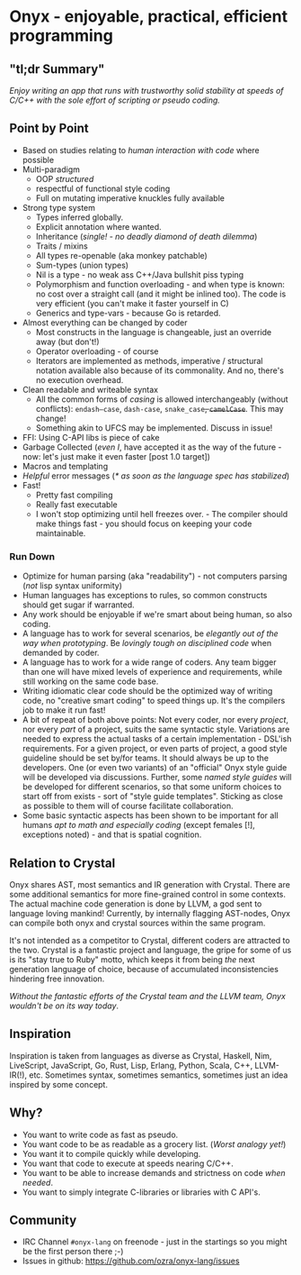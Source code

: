 # Onyx  - enjoyable, practical, efficient programming

## "tl;dr Summary"
_Enjoy writing an app that runs with trustworthy solid stability at speeds of C/C++ with the sole effort of scripting or pseudo coding._

## Point by Point

- Based on studies relating to _human interaction with code_ where possible
- Multi-paradigm
  - OOP _structured_
  - respectful of functional style coding
  - Full on mutating imperative knuckles fully available
- Strong type system
  - Types inferred globally.
  - Explicit annotation where wanted.
  - Inheritance (_single!  - no deadly diamond of death dilemma_)
  - Traits / mixins
  - All types re-openable (aka monkey patchable)
  - Sum-types (union types)
  - Nil is a type  - no weak ass C++/Java bullshit piss typing
  - Polymorphism and function overloading  - and when type is known: no cost over a straight call (and it might be inlined too). The code is very efficient (you can't make it faster yourself in C)
  - Generics and type-vars  - because Go is retarded.
- Almost everything can be changed by coder
  - Most constructs in the language is changeable, just an override away (but don't!)
  - Operator overloading  - of course
  - Iterators are implemented as methods, imperative / structural notation available also because of its commonality. And no, there's no execution overhead.
- Clean readable and writeable syntax
  - All the common forms of _casing_ is allowed interchangeably (without conflicts): `endash—case`, `dash-case`, `snake_case`~~, `camelCase`~~. This may change!
  - Something akin to UFCS may be implemented. Discuss in issue!
- FFI: Using C-API libs is piece of cake
- Garbage Collected (_even I_, have accepted it as the way of the future  - now: let's just make it even faster [post 1.0 target])
- Macros and templating
- _Helpful_ error messages (_* as soon as the language spec has stabilized_)
- Fast!
  - Pretty fast compiling
  - Really fast executable
  - I won't stop optimizing until hell freezes over.  - The compiler should make things fast  - you should focus on keeping your code maintainable.

### Run Down

- Optimize for human parsing (aka "readability")  - not computers parsing (_not_ lisp syntax uniformity)
- Human languages has exceptions to rules, so common constructs should get sugar if warranted.
- Any work should be enjoyable if we're smart about being human, so also coding.
- A language has to work for several scenarios, be _elegantly out of the way when prototyping_. Be _lovingly tough on disciplined code_ when demanded by coder.
- A language has to work for a wide range of coders. Any team bigger than one will have mixed levels of experience and requirements, while still working on the same code base.
- Writing idiomatic clear code should be the optimized way of writing code, no "creative smart coding" to speed things up. It's the compilers job to make it run fast!
- A bit of repeat of both above points: Not every coder, nor every _project_, nor every _part_ of a project, suits the same syntactic style. Variations are needed to express the actual tasks of a certain implementation  - DSL'ish requirements. For a given project, or even parts of project, a good style guideline should be set by/for teams. It should always be up to the developers. One (or even two variants) of an "official" Onyx style guide will be developed via discussions. Further, some _named style guides_ will be developed for different scenarios, so that some uniform choices to start off from exists  - sort of "style guide templates". Sticking as close as possible to them will of course facilitate collaboration.
- Some basic syntactic aspects has been shown to be important for all humans _apt to math and especially coding_ (except females [!], exceptions noted)  - and that is spatial cognition.

## Relation to Crystal

Onyx shares AST, most semantics and IR generation with Crystal. There are some additional semantics for more fine-grained control in some contexts. The actual machine code generation is done by LLVM, a god sent to language loving mankind! Currently, by internally flagging AST-nodes, Onyx can compile both onyx and crystal sources within the same program.

It's not intended as a competitor to Crystal, different coders are attracted to the two. Crystal is a fantastic project and language, the gripe for some of us is its "stay true to Ruby" motto, which keeps it from being _the_ next generation language of choice, because of accumulated inconsistencies hindering free innovation.

_Without the fantastic efforts of the Crystal team and the LLVM team, Onyx wouldn't be on its way today_.

## Inspiration

Inspiration is taken from languages as diverse as Crystal, Haskell,
Nim, LiveScript, JavaScript, Go, Rust, Lisp, Erlang, Python, Scala, C++, LLVM-IR(!), etc. Sometimes syntax, sometimes semantics, sometimes just an idea inspired by some concept.

## Why?

- You want to write code as fast as pseudo.
- You want code to be as readable as a grocery list. (_Worst analogy yet!_)
- You want it to compile quickly while developing.
- You want that code to execute at speeds nearing C/C++.
- You want to be able to increase demands and strictness on code _when needed_.
- You want to simply integrate C-libraries or libraries with C API's.


## Community

- IRC Channel `#onyx-lang` on freenode  - just in the startings so you might be the first person there ;-)
- Issues in github: https://github.com/ozra/onyx-lang/issues

